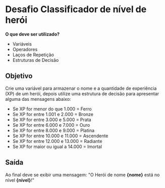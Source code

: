 # Desafio Classificador de nível de herói

**O que deve ser utilizado?**

- Variáveis
- Operadores
- Laços de Repetição
- Estruturas de Decisão

## Objetivo

Crie uma variável para armazenar o nome e a quantidade de experiência (XP) de um herói, depois utilize uma estrutura de decisão para apresentar alguma das mensagens abaixo: 

- Se XP for menor do que 1.000 = Ferro
- Se XP for entre 1.001 e 2.000 = Bronze
- Se XP for entre 3.000 e 5.000 = Prata
- Se XP for entre 6.000 e 7.000 = Ouro
- Se XP for entre 8.000 e 9.000 = Platina
- Se XP for entre 10.000 e 11.000 = Ascendente 
- Se XP for entre 12.000 e 13.000 = Radiante
- Se XP for maior ou igual a 14.000 = Imortal

## Saída

Ao final deve se exibir uma mensagem:
"O Herói de nome **{nome}** está no nível **{nível}**!"